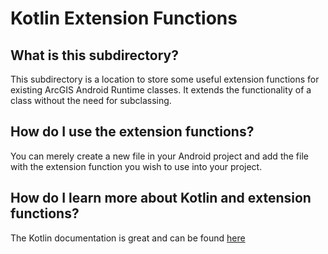 # Kotlin Extension Functions
## What is this subdirectory?
This subdirectory is a location to store some useful extension functions for existing ArcGIS Android Runtime classes.  It extends the functionality of a class without the need for subclassing.

## How do I use the extension functions?
You can merely create a new file in your Android project and add the file with the extension function you wish to use into your project.

## How do I learn more about Kotlin and extension functions?
The Kotlin documentation is great and can be found [here](https://kotlinlang.org/docs/reference/extensions.html)
